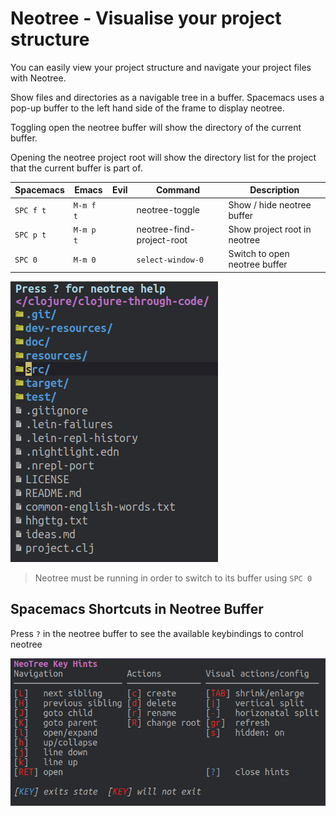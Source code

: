 # Neotree - Visualise your project structure 

You can easily view your project structure and navigate your project files with Neotree.

Show files and directories as a navigable tree in a buffer.  Spacemacs uses a pop-up buffer to the left hand side of the frame to display neotree.

Toggling open the neotree buffer will show the directory of the current buffer.

Opening the neotree project root will show the directory list for the project that the current buffer is part of.

| Spacemacs | Emacs     | Evil | Command                   | Description                   |
|-----------|-----------|------|---------------------------|-------------------------------|
| `SPC f t` | `M-m f t` |      | neotree-toggle            | Show / hide neotree buffer    |
| `SPC p t` | `M-m p t` |      | neotree-find-project-root | Show project root in neotree  |
| `SPC 0`   | `M-m 0`   |      | `select-window-0`         | Switch to open neotree buffer |


![Neotree](/images/spacemacs-neotree-project-example.png)

> Neotree must be running in order to switch to its buffer using `SPC 0`


## Spacemacs Shortcuts in Neotree Buffer

Press `?` in the neotree buffer to see the available keybindings to control neotree

![Spacemacs Neotree Key Hints](/images/spacemacs-neotree-key-hints.png)

